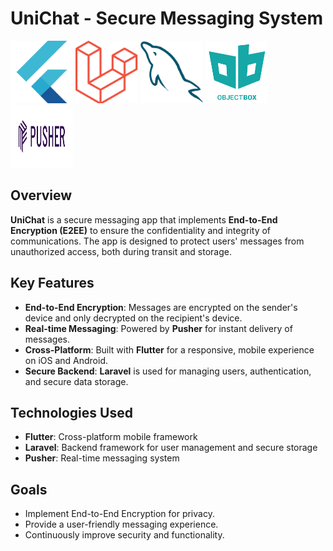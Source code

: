 # UniChat - Secure Messaging System

<div class="flex justify-evenly flex-wrap">
    <img src="./images/Flutter.png" alt="Flutter" width="100" height="100">
    <img src="./images/Laravel.png" alt="Laravel" width="100" height="100">
    <img src="./images/mysql.png" alt="MySQL" width="100" height="100">
    <img src="./images/objectBox.png" alt="ObjectBox" width="100" height="100">
    <img src="./images/pusher.png" alt="Pusher" width="100" height="100">
</div>

## Overview

**UniChat** is a secure messaging app that implements **End-to-End Encryption (E2EE)** to ensure the confidentiality and integrity of communications. The app is designed to protect users' messages from unauthorized access, both during transit and storage.

## Key Features

- **End-to-End Encryption**: Messages are encrypted on the sender's device and only decrypted on the recipient's device.
- **Real-time Messaging**: Powered by **Pusher** for instant delivery of messages.
- **Cross-Platform**: Built with **Flutter** for a responsive, mobile experience on iOS and Android.
- **Secure Backend**: **Laravel** is used for managing users, authentication, and secure data storage.

## Technologies Used

- **Flutter**: Cross-platform mobile framework
- **Laravel**: Backend framework for user management and secure storage
- **Pusher**: Real-time messaging system

## Goals

- Implement End-to-End Encryption for privacy.
- Provide a user-friendly messaging experience.
- Continuously improve security and functionality.
